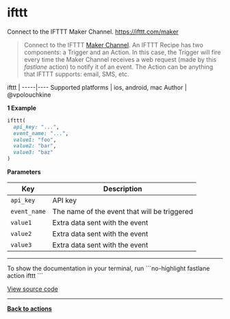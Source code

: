 # ifttt


Connect to the IFTTT Maker Channel. https://ifttt.com/maker




> Connect to the IFTTT [Maker Channel](https://ifttt.com/maker). An IFTTT Recipe has two components: a Trigger and an Action. In this case, the Trigger will fire every time the Maker Channel receives a web request (made by this _fastlane_ action) to notify it of an event. The Action can be anything that IFTTT supports: email, SMS, etc.


ifttt |
-----|----
Supported platforms | ios, android, mac
Author | @vpolouchkine



**1 Example**

```ruby
ifttt(
  api_key: "...",
  event_name: "...",
  value1: "foo",
  value2: "bar",
  value3: "baz"
)
```





**Parameters**

Key | Description
----|------------
  `api_key` | API key
  `event_name` | The name of the event that will be triggered
  `value1` | Extra data sent with the event
  `value2` | Extra data sent with the event
  `value3` | Extra data sent with the event




<hr />
To show the documentation in your terminal, run
```no-highlight
fastlane action ifttt
```

<a href="https://github.com/fastlane/fastlane/blob/master/fastlane/lib/fastlane/actions/ifttt.rb" target="_blank">View source code</a>

<hr />

<a href="/actions"><b>Back to actions</b></a>

